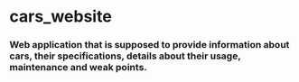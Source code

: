 # cars_website

### Web application that is supposed to provide information about cars, their specifications, details about their usage, maintenance and weak points.
